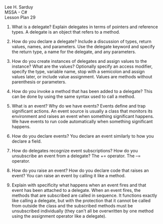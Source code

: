 Lee H. Sarduy  
MSSA - C#                                                                                                                                                          
Lesson Plan 29

1. What is a delegate? Explain delegates in terms of pointers and reference types.
 A delegate is an object that refers to a method.

2. How do you declare a delegate? Include a discussion of types, return values, names, and parameters.
Use the delegate keyword and specify the return type, a name for the delegate, and any parameters.

3. How do you create instances of delegates and assign values to the instance? What are the values?
Optionally specify an access modifier, specify the type, variable name, stop with a semicolon and assign values later, or include value assignment. 
Values are methods without parenthesis or parameters.

4. How do you invoke a method that has been added to a delegate?
This can be done by using the same syntax used to call a method.

5. What is an event? Why do we have events?
Events define and trap significant actions. An event source is usually a class that monitors its environment and raises an event when something significant happens. 
We have events to run code automatically when something significant happens.

6. How do you declare events?
 You declare an event similarly to how you declare a field.

7. How do delegates recognize event subscriptions? How do you unsubscribe an event from a delegate?
The += operator. The –= operator.

8. How do you raise an event? How do you declare code that raises an event?
You can raise an event by calling it like a method.

9. Explain with specificity what happens when an event fires and that event has been attached to a delegate.
When an event fires, the methods that are subscribed are called in sequence. It functions exactly like calling a delegate, but with the protection that it cannot be called from outside the class and the subscribed methods must be unsubscribed individually (they can't all be overwritten by one method using the assignment operator like a delegate).